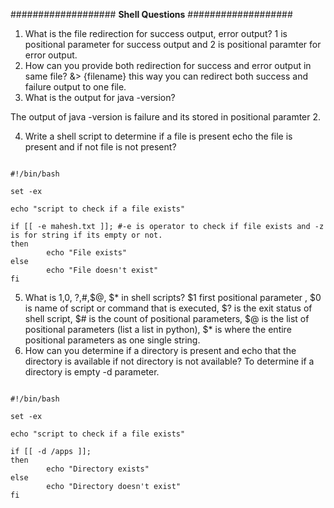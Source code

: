 ###################
**Shell Questions**
###################

1. What is the file redirection for success output, error output?
1 is positional parameter for success output and 2 is positional paramter for error output.
2. How can you provide both redirection for success and error output in same file?
&> {filename} this way you can redirect both success and failure output to one file.
3. What is the output for java -version?

The output of java -version is failure and its stored in positional paramter 2.

4. Write a shell script to determine if a file is present echo the file is present and if not file is not present?
```shell

#!/bin/bash

set -ex

echo "script to check if a file exists"

if [[ -e mahesh.txt ]]; #-e is operator to check if file exists and -z is for string if its empty or not.
then
        echo "File exists"
else
        echo "File doesn't exist"
fi

```
5. What is $1,$0, $?,$#,$@, $* in shell scripts?
$1 first positional parameter , $0 is name of script or command that is executed, $? is the exit status of shell script, $# is the count of positional parameters, $@ is the list of positional parameters (list a list in python), $* is where the entire positional parameters as one single string.
6. How can you determine if a directory is present and echo that the directory is available if not directory is not available?
To determine if a directory is empty -d parameter.

```shell

#!/bin/bash

set -ex

echo "script to check if a file exists"

if [[ -d /apps ]];
then
        echo "Directory exists"
else
        echo "Directory doesn't exist"
fi
```
